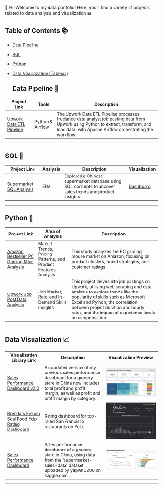 👋 Hi! Welcome to my data portfolio! Here, you'll find a variety of projects related to data analysis and visualization 📊

## Table of Contents 📚

- [Data Pipeline](#data-pipeline)
- [SQL](#sql)
- [Python](#python)
- [Data Visualization (Tableau)](#data-visualization)

  ## Data Pipeline 🔄

| Project Link | Tools | Description |
|---|---|---|
|[Upwork Data ETL Pipeline](https://github.com/raufh10/upwork_etl_pipeline)|Python & Airflow|The Upwork Data ETL Pipeline processes freelance data analyst job posting data from Upwork using Python to extract, transform, and load data, with Apache Airflow orchestrating the workflow.|
***

## SQL 📝

| Project Link | Analysis | Description | Visualization |
|---|---|---|---|
|[Supermarket SQL Analysis](https://github.com/raufh10/supermarket_data_analysis_sql)|EDA|Explored a Chinese supermarket database using SQL concepts to uncover sales trends and product insights.|[Dashboard](https://public.tableau.com/views/SalesPerformanceDashboardv2_0/Dashboard?:language=en-US&:sid=&:display_count=n&:origin=viz_share_link)|

***

## Python 🐍

| Project Link | Area of Analysis | Description |
|---|---|---|
| [Amazon Bestseller PC Gaming Mice Analysis](https://github.com/raufh10/Amazon_Gaming_Mice_Data_Analysis) | Market Trends, Pricing Patterns, and Product Features Analysis | This study analyzes the PC gaming mouse market on Amazon, focusing on product clusters, brand strategies, and customer ratings |
| [Upwork Job Post Data Analysis](https://github.com/raufh10/Upwork_Job_Data_Analysis) | Job Market, Rate, and In-Demand Skills Insights | This project delves into job postings on Upwork, utilizing web scraping and data analysis to explore trends like the popularity of skills such as Microsoft Excel and Python, the correlation between project duration and hourly rates, and the impact of experience levels on compensation. |

***

## Data Visualization 📈

| Visualization Library Link | Description | Visualization Preview
|---|---|---|
| [Sales Performance Dashboard v2.0](https://public.tableau.com/views/SalesPerformanceDashboardv2_0/Dashboard?:language=en-US&:sid=&:display_count=n&:origin=viz_share_link) | An updated version of my previous sales performance dashboard for a grocery store in China now includes total profit and profit margin, as well as profit and profit margin by category. | ![Sales Performance Dashboard v.2](/img/sales_performance_dashboard_2.png) |
| [Brenda's French Soul Food Yelp Rating Dashboard](https://public.tableau.com/views/BrendasFrenchSoulFoodYelpRatingDashboard/Dashboard?:language=en-US&:sid=&:display_count=n&:origin=viz_share_link) | Rating dashboard for top-rated San Francisco restaurants on Yelp. | ![Brenda's French Soul Food Yelp Rating Dashboard](/img/brenda's_french_soul_food_yelp_rating_dashboard.png) |
| [Sales Performance Dashboard](https://public.tableau.com/views/SalesPerformanceDashboard_17003520540570/Dashboard?:language=en-US&:sid=&:display_count=n&:origin=viz_share_link) | Sales performance dashboard of a grocery store in China, using data from the 'supermarket-sales-data' dataset uploaded by yapwh1208 on kaggle.com. | ![Sales Performance Dashboard v.1](/img/sales_performance_dashboard_1.png) |

***
